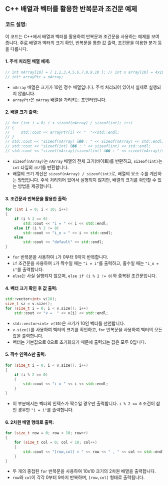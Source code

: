 ## C++ 배열과 벡터를 활용한 반복문과 조건문 예제

### 코드 설명:

이 코드는 C++에서 배열과 벡터를 활용하여 반복문과 조건문을 사용하는 예제를 보여줍니다. 주로 배열과 벡터의 크기 확인, 반복문을 통한 값 출력, 조건문을 이용한 분기 등을 다룹니다.

#### 1. 주석 처리된 배열 예제:
```cpp
// int nArray[10] = { 1,2,3,4,5,6,7,8,9,10 }; // int x array[10] = 4x10 = 40
// int* arrayPtr = nArray;
```
- `nArray` 배열은 크기가 10인 정수 배열입니다. 주석 처리되어 있어서 실제로 실행되지 않습니다.
- `arrayPtr`은 `nArray` 배열을 가리키는 포인터입니다.

#### 2. 배열 크기 출력:
```cpp
// for (int i = 0; i < sizeof(nArray) / sizeof(int); i++)
// {
//     std::cout << arrayPtr[i] << "  "<<std::endl;
// }
// std::cout << "sizeof(nArray) ũ�� : " << sizeof(nArray) << std::endl;
// std::cout << "sizeof(int) ũ�� : " << sizeof(int) << std::endl;
// std::cout << "sizeof(nArray)/sizeof(int) ũ�� : " << sizeof(nArray)/sizeof(int) << std::endl;
```
- `sizeof(nArray)`는 `nArray` 배열의 전체 크기(바이트)를 반환하고, `sizeof(int)`는 `int` 타입의 크기를 반환합니다.
- 배열의 크기 계산은 `sizeof(nArray) / sizeof(int)`로, 배열의 요소 수를 계산하는 방법입니다. 주석 처리되어 있어서 실행되지 않지만, 배열의 크기를 확인할 수 있는 방법을 제공합니다.

#### 3. 조건문과 반복문을 활용한 출력:
```cpp
for (int i = 0; i < 10; i++)
{
    if (i % 2 == 0)
        std::cout << "i = " << i << std::endl;
    else if (i % 2 != 0)
        std::cout << "i_o = " << i << std::endl;
    else
        std::cout << "default" << std::endl;
}
```
- `for` 반복문을 사용하여 `i`가 0부터 9까지 반복합니다.
- `if` 조건문을 사용하여 `i`가 짝수일 때는 `"i = i"`를 출력하고, 홀수일 때는 `"i_o = i"`를 출력합니다.
- `else`는 사실 실행되지 않으며, `else if (i % 2 != 0)`와 중복된 조건문입니다.

#### 4. 벡터 크기 확인 후 값 출력:
```cpp
std::vector<int> v(10);
size_t sz = v.size();
for (size_t i = 0; i < v.size(); i++)
    std::cout << "v =  " << v[i] << std::endl;
```
- `std::vector<int> v(10)`은 크기가 10인 벡터를 선언합니다.
- `v.size()`를 사용하여 벡터의 크기를 확인하고, `for` 반복문을 사용하여 벡터의 모든 값을 출력합니다.
- 벡터는 기본값으로 0으로 초기화되기 때문에 출력되는 값은 모두 0입니다.

#### 5. 짝수 인덱스만 출력:
```cpp
for (size_t i = 0; i < v.size(); i++)
{
    if (i % 2 == 0)
    {
        std::cout << "i = " << i << std::endl;
    }
}
```
- 이 부분에서는 벡터의 인덱스가 짝수일 경우만 출력합니다. `i % 2 == 0` 조건이 참인 경우만 `"i = i"`를 출력합니다.

#### 6. 2차원 배열 형태로 출력:
```cpp
for (size_t row = 0; row < 10; row++)
{
    for (size_t col = 0; col < 10; col++)
    {
        std::cout << "[row,col] = " << row << " , " << col << std::endl;
    }
}
```
- 두 개의 중첩된 `for` 반복문을 사용하여 10x10 크기의 2차원 배열을 출력합니다.
- `row`와 `col`이 각각 0부터 9까지 반복하며, `[row,col]` 형태로 출력됩니다. 